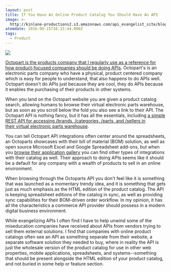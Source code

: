 ```yaml
---
layout: post
title: If You Have An Online Product Catalog You Should Have An API
image: >-
  http://kinlane-productions2.s3.amazonaws.com/api_evangelist_site/blog/datasheets_electronic_parts_components_search__octopart.png
atomdate: 2016-09-15T16:15:44.000Z
tags:
  - Product
---
```

[![](http://kinlane-productions2.s3.amazonaws.com/api_evangelist_site/blog/datasheets_electronic_parts_components_search__octopart.png)](https://octopart.com/)

[Octopart is the products company that I regularly use as a reference for how product-focused companies should be doing APIs](https://octopart.com/). Octopart's is an electronic parts company who have a physical, product centered company which is easy for people to understand, that also happens to do APIs well. Octopart doesn't do APIs just because they are cool, they do APIs because it enables the purchasing of their products in other systems.

When you land on the Octopart website you are given a product catalog search, allowing humans to browse their virtual electronic parts warehouse, but as soon as you scroll below the fold you also see a link to their API. The Octopart API is nothing fancy, but it has all the essentials, including [a simple REST API for accessing /brands, /categories, /parts, and /sellers in their virtual electronic parts warehouse](https://octopart.com/api/home). 

You can tell Octopart API integrations often center around the spreadsheets, an Octoparts showcases with their bill of material (BOM) solution, as well as open source Microsoft Excel and Google Spreadsheet add-ons, but when you [browse their application gallery](https://octopart.com/api/app-gallery) you can find other types of integrations with their catalog as well. Their approach to doing APIs seems like it should be a default for any company with a wealth of products to sell in an online environment.

When browsing through the Octoparts API you don't feel like it is something that was launched as a momentary trendy idea, and it is something that gets just as much emphasis as the HTML edition of the product catalog. The API is keeping spreadsheet editions of the catalog in sync, as well as providing sync capabilities for their BOM-driven order workflow. In my opinion, it has all the characteristics a commerce API provider should possess in a modern digital business environment.

While evangelizing APIs I often find I have to help unwind some of the miseducation companies have received about APIs from vendors trying to sell them external solutions. I find that companies with online product catalogs often see an API as something separate from their website, a separate software solution they needed to buy, where in reality the API is just the wholesale version of the product catalog for use in other web properties, mobile applications, spreadsheets, and systems--something that should be present alongside the HTML edition of your product catalog, and not buried in some help or feature section.